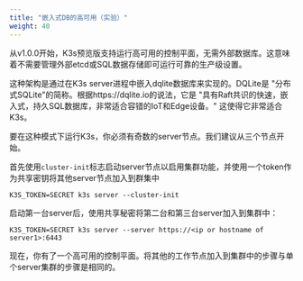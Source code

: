 ```yaml
---
title: "嵌入式DB的高可用（实验）"
weight: 40
---
```


从v1.0.0开始，K3s预览版支持运行高可用的控制平面，无需外部数据库。这意味着不需要管理外部etcd或SQL数据存储即可运行可靠的生产级设置。

这种架构是通过在K3s server进程中嵌入dqlite数据库来实现的。DQLite是 "分布式SQLite"的简称。根据https://dqlite.io的说法，它是 "具有Raft共识的快速，嵌入式，持久SQL数据库，非常适合容错的IoT和Edge设备。" 这使得它非常适合K3s。

要在这种模式下运行K3s，你必须有奇数的server节点。我们建议从三个节点开始。

首先使用`cluster-init`标志启动server节点以启用集群功能，并使用一个token作为共享密钥将其他server节点加入到群集中
```
K3S_TOKEN=SECRET k3s server --cluster-init
```

启动第一台server后，使用共享秘密将第二台和第三台server加入到集群中：
```
K3S_TOKEN=SECRET k3s server --server https://<ip or hostname of server1>:6443
```

现在，你有了一个高可用的控制平面。将其他的工作节点加入到集群中的步骤与单个server集群的步骤是相同的。
